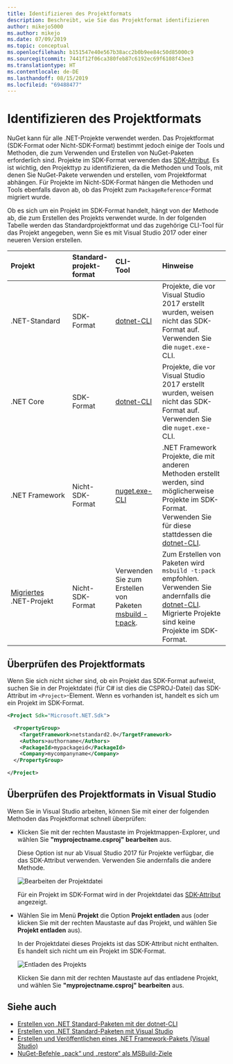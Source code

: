 ```yaml
---
title: Identifizieren des Projektformats
description: Beschreibt, wie Sie das Projektformat identifizieren
author: mikejo5000
ms.author: mikejo
ms.date: 07/09/2019
ms.topic: conceptual
ms.openlocfilehash: b151547e40e567b38acc2b0b9ee84c50d85000c9
ms.sourcegitcommit: 7441f12f06ca380feb87c6192ec69f6108f43ee3
ms.translationtype: HT
ms.contentlocale: de-DE
ms.lasthandoff: 08/15/2019
ms.locfileid: "69488477"
---
```

# <a name="identify-the-project-format"></a>Identifizieren des Projektformats

NuGet kann für alle .NET-Projekte verwendet werden. Das Projektformat (SDK-Format oder Nicht-SDK-Format) bestimmt jedoch einige der Tools und Methoden, die zum Verwenden und Erstellen von NuGet-Paketen erforderlich sind. Projekte im SDK-Format verwenden das [SDK-Attribut](/dotnet/core/tools/csproj#additions). Es ist wichtig, den Projekttyp zu identifizieren, da die Methoden und Tools, mit denen Sie NuGet-Pakete verwenden und erstellen, vom Projektformat abhängen. Für Projekte im Nicht-SDK-Format hängen die Methoden und Tools ebenfalls davon ab, ob das Projekt zum `PackageReference`-Format migriert wurde.

Ob es sich um ein Projekt im SDK-Format handelt, hängt von der Methode ab, die zum Erstellen des Projekts verwendet wurde. In der folgenden Tabelle werden das Standardprojektformat und das zugehörige CLI-Tool für das Projekt angegeben, wenn Sie es mit Visual Studio 2017 oder einer neueren Version erstellen.

| Projekt&nbsp;&nbsp;&nbsp;&nbsp;&nbsp;&nbsp;&nbsp;&nbsp;&nbsp;&nbsp;&nbsp;&nbsp;&nbsp;&nbsp; | Standard-projekt-format | CLI-Tool&nbsp;&nbsp;&nbsp;&nbsp;&nbsp;&nbsp;&nbsp;&nbsp;&nbsp; | Hinweise |
|:------------- |:-------------|:-----|:-----|
| .NET-Standard | SDK-Format | [dotnet-CLI](../install-nuget-client-tools.md#dotnetexe-cli) | Projekte, die vor Visual Studio 2017 erstellt wurden, weisen nicht das SDK-Format auf. Verwenden Sie die `nuget.exe`-CLI. |
| .NET Core | SDK-Format | [dotnet-CLI](../install-nuget-client-tools.md#dotnetexe-cli) | Projekte, die vor Visual Studio 2017 erstellt wurden, weisen nicht das SDK-Format auf. Verwenden Sie die `nuget.exe`-CLI. |
| .NET Framework | Nicht-SDK-Format | [nuget.exe-CLI](../install-nuget-client-tools.md#nugetexe-cli) | .NET Framework Projekte, die mit anderen Methoden erstellt werden, sind möglicherweise Projekte im SDK-Format. Verwenden Sie für diese stattdessen die [dotnet-CLI](../install-nuget-client-tools.md#dotnetexe-cli). |
| [Migriertes](../consume-packages/migrate-packages-config-to-package-reference.md) .NET-Projekt | Nicht-SDK-Format| Verwenden Sie zum Erstellen von Paketen [msbuild -t:pack](../consume-packages/migrate-packages-config-to-package-reference.md#create-a-package-after-migration). | Zum Erstellen von Paketen wird `msbuild -t:pack` empfohlen. Verwenden Sie andernfalls die [dotnet-CLI](../install-nuget-client-tools.md#dotnetexe-cli). Migrierte Projekte sind keine Projekte im SDK-Format. |

## <a name="check-the-project-format"></a>Überprüfen des Projektformats

Wenn Sie sich nicht sicher sind, ob ein Projekt das SDK-Format aufweist, suchen Sie in der Projektdatei (für C# ist dies die CSPROJ-Datei) das SDK-Attribut im `<Project>`-Element. Wenn es vorhanden ist, handelt es sich um ein Projekt im SDK-Format.

```xml
<Project Sdk="Microsoft.NET.Sdk">

  <PropertyGroup>
    <TargetFramework>netstandard2.0</TargetFramework>
    <Authors>authorname</Authors>
    <PackageId>mypackageid</PackageId>
    <Company>mycompanyname</Company>
  </PropertyGroup>

</Project>
```

## <a name="check-the-project-format-in-visual-studio"></a>Überprüfen des Projektformats in Visual Studio

Wenn Sie in Visual Studio arbeiten, können Sie mit einer der folgenden Methoden das Projektformat schnell überprüfen:

- Klicken Sie mit der rechten Maustaste im Projektmappen-Explorer, und wählen Sie **"myprojectname.csproj" bearbeiten** aus.

   Diese Option ist nur ab Visual Studio 2017 für Projekte verfügbar, die das SDK-Attribut verwenden. Verwenden Sie andernfalls die andere Methode.

   ![Bearbeiten der Projektdatei](media/edit-project-file.png)

   Für ein Projekt im SDK-Format wird in der Projektdatei das [SDK-Attribut](/dotnet/core/tools/csproj#additions) angezeigt.
   
- Wählen Sie im Menü **Projekt** die Option **Projekt entladen** aus (oder klicken Sie mit der rechten Maustaste auf das Projekt, und wählen Sie **Projekt entladen** aus).

   In der Projektdatei dieses Projekts ist das SDK-Attribut nicht enthalten. Es handelt sich nicht um ein Projekt im SDK-Format.

   ![Entladen des Projekts](media/unload-project.png)

   Klicken Sie dann mit der rechten Maustaste auf das entladene Projekt, und wählen Sie **"myprojectname.csproj" bearbeiten** aus.

## <a name="see-also"></a>Siehe auch

- [Erstellen von .NET Standard-Paketen mit der dotnet-CLI](../quickstart/create-and-publish-a-package-using-the-dotnet-cli.md)
- [Erstellen von .NET Standard-Paketen mit Visual Studio](../quickstart/create-and-publish-a-package-using-visual-studio.md)
- [Erstellen und Veröffentlichen eines .NET Framework-Pakets (Visual Studio)](../quickstart/create-and-publish-a-package-using-visual-studio-net-framework.md)
- [NuGet-Befehle „pack“ und „restore“ als MSBuild-Ziele](../reference/msbuild-targets.md)
